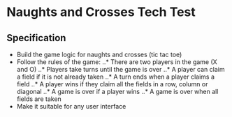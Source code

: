 # Naughts and Crosses Tech Test

## Specification
* Build the game logic for naughts and crosses (tic tac toe)
* Follow the rules of the game:
..*  There are two players in the game (X and O)
..* Players take turns until the game is over
..* A player can claim a field if it is not already taken
..* A turn ends when a player claims a field
..* A player wins if they claim all the fields in a row, column or diagonal
..* A game is over if a player wins
..* A game is over when all fields are taken
* Make it suitable for any user interface
